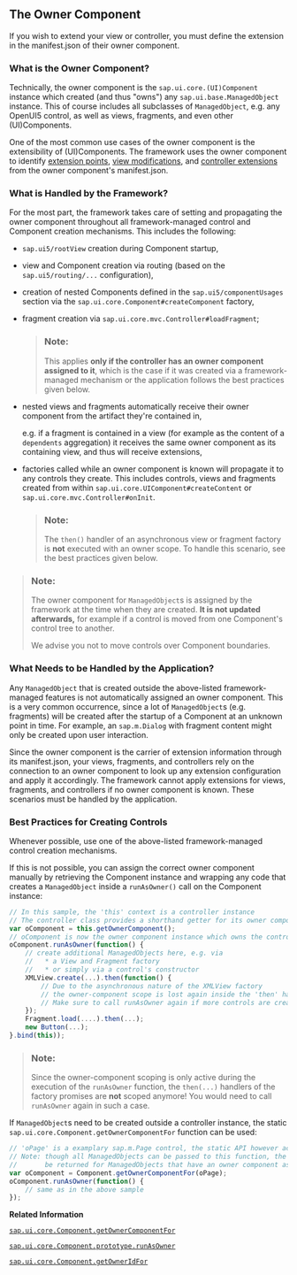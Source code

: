 <!-- loioa7a313889e874a118c5e17803c958b24 -->

## The Owner Component

If you wish to extend your view or controller, you must define the extension in the manifest.json of their owner component.



<a name="loioa7a313889e874a118c5e17803c958b24__section_p1l_4by_jkb"/>

### What is the Owner Component?

Technically, the owner component is the `sap.ui.core.(UI)Component` instance which created \(and thus "owns"\) any `sap.ui.base.ManagedObject` instance. This of course includes all subclasses of `ManagedObject`, e.g. any OpenUI5 control, as well as views, fragments, and even other \(UI\)Components.

One of the most common use cases of the owner component is the extensibility of \(UI\)Components. The framework uses the owner component to identify [extension points](../06_Extending_SAPUI5_Applications/view-extension-403c050.md), [view modifications](../06_Extending_SAPUI5_Applications/view-modification-aa93e1c.md), and [controller extensions](using-controller-extension-21515f0.md) from the owner component's manifest.json.



<a name="loioa7a313889e874a118c5e17803c958b24__section_tks_rby_jkb"/>

### What is Handled by the Framework?

For the most part, the framework takes care of setting and propagating the owner component throughout all framework-managed control and Component creation mechanisms. This includes the following:

-   `sap.ui5/rootView` creation during Component startup,
-   view and Component creation via routing \(based on the `sap.ui5/routing/...` configuration\),
-   creation of nested Components defined in the `sap.ui5/componentUsages` section via the `sap.ui.core.Component#createComponent` factory,
-   fragment creation via `sap.ui.core.mvc.Controller#loadFragment`;

    > ### Note:  
    > This applies **only if the controller has an owner component assigned to it**, which is the case if it was created via a framework-managed mechanism or the application follows the best practices given below.

-   nested views and fragments automatically receive their owner component from the artifact they're contained in,

    e.g. if a fragment is contained in a view \(for example as the content of a `dependents` aggregation\) it receives the same owner component as its containing view, and thus will receive extensions,

-   factories called while an owner component is known will propagate it to any controls they create. This includes controls, views and fragments created from within `sap.ui.core.UIComponent#createContent` or `sap.ui.core.mvc.Controller#onInit`.

    > ### Note:  
    > The `then()` handler of an asynchronous view or fragment factory is **not** executed with an owner scope. To handle this scenario, see the best practices given below.


> ### Note:  
> The owner component for `ManagedObject`s is assigned by the framework at the time when they are created. **It is not updated afterwards,** for example if a control is moved from one Component's control tree to another.
> 
> We advise you not to move controls over Component boundaries.



<a name="loioa7a313889e874a118c5e17803c958b24__section_zmp_rwc_kkb"/>

### What Needs to be Handled by the Application?

Any `ManagedObject` that is created outside the above-listed framework-managed features is not automatically assigned an owner component. This is a very common occurrence, since a lot of `ManagedObject`s \(e.g. fragments\) will be created after the startup of a Component at an unknown point in time. For example, an `sap.m.Dialog` with fragment content might only be created upon user interaction.

Since the owner component is the carrier of extension information through its manifest.json, your views, fragments, and controllers rely on the connection to an owner component to look up any extension configuration and apply it accordingly. The framework cannot apply extensions for views, fragments, and controllers if no owner component is known. These scenarios must be handled by the application.



<a name="loioa7a313889e874a118c5e17803c958b24__section_u13_jvr_nvb"/>

### Best Practices for Creating Controls

Whenever possible, use one of the above-listed framework-managed control creation mechanisms.

If this is not possible, you can assign the correct owner component manually by retrieving the Component instance and wrapping any code that creates a `ManagedObject` inside a `runAsOwner()` call on the Component instance:

```js
// In this sample, the 'this' context is a controller instance
// The controller class provides a shorthand getter for its owner component
var oComponent = this.getOwnerComponent();
// oComponent is now the owner component instance which owns the controller
oComponent.runAsOwner(function() {
    // create additional ManagedObjects here, e.g. via
    //   * a View and Fragment factory
    //   * or simply via a control's constructor
    XMLView.create(...).then(function() {
        // Due to the asynchronous nature of the XMLView factory
        // the owner-component scope is lost again inside the 'then' handler!
        // Make sure to call runAsOwner again if more controls are created here.
    });
    Fragment.load(....).then(...);
    new Button(...);
}.bind(this));
```

> ### Note:  
> Since the owner-component scoping is only active during the execution of the `runAsOwner` function, the `then(...)` handlers of the factory promises are **not** scoped anymore! You would need to call `runAsOwner` again in such a case.

If `ManagedObject`s need to be created outside a controller instance, the static `sap.ui.core.Component.getOwnerComponentFor` function can be used:

```js
// 'oPage' is a examplary sap.m.Page control, the static API however accepts all ManagedObjects
// Note: though all ManagedObjects can be passed to this function, the owner component can only
//       be returned for ManagedObjects that have an owner component assigned already
var oComponent = Component.getOwnerComponentFor(oPage);
oComponent.runAsOwner(function() {
    // same as in the above sample
});
```

**Related Information**  


[`sap.ui.core.Component.getOwnerComponentFor`](https://ui5.sap.com/#/api/sap.ui.core.Component/methods/sap.ui.core.Component.getOwnerComponentFor)

[`sap.ui.core.Component.prototype.runAsOwner`](https://ui5.sap.com/#/api/sap.ui.core.Component/methods/runAsOwner)

[`sap.ui.core.Component.getOwnerIdFor`](https://ui5.sap.com/#/api/sap.ui.core.Component/methods/sap.ui.core.Component.getOwnerIdFor)

